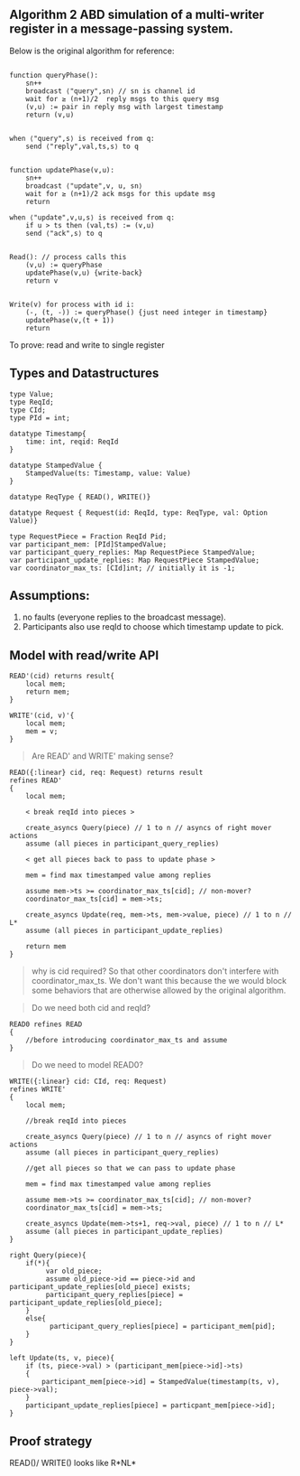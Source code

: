 ## Algorithm 2 ABD simulation of a multi-writer register in a message-passing system.

Below is the original algorithm for reference:
```

function queryPhase():
    sn++
    broadcast ⟨"query",sn⟩ // sn is channel id
    wait for ≥ (n+1)/2  reply msgs to this query msg
    (v,u) := pair in reply msg with largest timestamp
    return (v,u)


when ⟨"query",s⟩ is received from q:
    send ⟨"reply",val,ts,s⟩ to q


function updatePhase(v,u):
    sn++
    broadcast ⟨"update",v, u, sn⟩
    wait for ≥ (n+1)/2 ack msgs for this update msg
    return

when ⟨"update",v,u,s⟩ is received from q:
    if u > ts then (val,ts) := (v,u)
    send ⟨"ack",s⟩ to q


Read(): // process calls this 
    (v,u) := queryPhase
    updatePhase(v,u) {write-back}
    return v


Write(v) for process with id i:
    (-, (t, -)) := queryPhase() {just need integer in timestamp}
    updatePhase(v,(t + 1))
    return

```
To prove: read and write to single register

## Types and Datastructures

```
type Value;
type ReqId;
type CId;
type PId = int;

datatype Timestamp{
    time: int, reqid: ReqId
}

datatype StampedValue {
    StampedValue(ts: Timestamp, value: Value)
} 

datatype ReqType { READ(), WRITE()}

datatype Request { Request(id: ReqId, type: ReqType, val: Option Value)}

type RequestPiece = Fraction ReqId Pid;
var participant_mem: [PId]StampedValue;
var participant_query_replies: Map RequestPiece StampedValue;
var participant_update_replies: Map RequestPiece StampedValue;
var coordinator_max_ts: [CId]int; // initially it is -1;
```

## Assumptions: 
1. no faults (everyone replies to the broadcast message).
2. Participants also use reqId to choose which timestamp update to pick.


## Model with read/write API

```
READ'(cid) returns result{
    local mem;
    return mem;
}
```

```
WRITE'(cid, v)'{
    local mem;
    mem = v;
}
```
> Are READ' and WRITE' making sense?

```
READ({:linear} cid, req: Request) returns result 
refines READ'
{
    local mem;

    < break reqId into pieces >

    create_asyncs Query(piece) // 1 to n // asyncs of right mover actions
    assume (all pieces in participant_query_replies)

    < get all pieces back to pass to update phase >
    
    mem = find max timestamped value among replies
    
    assume mem->ts >= coordinator_max_ts[cid]; // non-mover?
    coordinator_max_ts[cid] = mem->ts;

    create_asyncs Update(req, mem->ts, mem->value, piece) // 1 to n // L*
    assume (all pieces in participant_update_replies)

    return mem
}
```

> why is cid required?
So that other coordinators don't interfere with coordinator_max_ts. We don't want this because the we would block some behaviors that are otherwise allowed by the original algorithm.

> Do we need both cid and reqId?

```
READ0 refines READ
{
    //before introducing coordinator_max_ts and assume
}
```
> Do we need to model READ0? 

```
WRITE({:linear} cid: CId, req: Request)
refines WRITE'
{
    local mem;

    //break reqId into pieces 

    create_asyncs Query(piece) // 1 to n // asyncs of right mover actions
    assume (all pieces in participant_query_replies)

    //get all pieces so that we can pass to update phase
    
    mem = find max timestamped value among replies
    
    assume mem->ts >= coordinator_max_ts[cid]; // non-mover?
    coordinator_max_ts[cid] = mem->ts;

    create_asyncs Update(mem->ts+1, req->val, piece) // 1 to n // L*
    assume (all pieces in participant_update_replies)
}
```

```
right Query(piece){
    if(*){
         var old_piece;
         assume old_piece->id == piece->id and participant_update_replies[old_piece] exists;
         participant_query_replies[piece] = participant_update_replies[old_piece];   
    }
    else{
          participant_query_replies[piece] = participant_mem[pid];
    }
}
```

```
left Update(ts, v, piece){
    if (ts, piece->val) > (participant_mem[piece->id]->ts) 
    {
        participant_mem[piece->id] = StampedValue(timestamp(ts, v), piece->val);
    }
    participant_update_replies[piece] = particpant_mem[piece->id];
}
```

## Proof strategy

READ()/ WRITE() looks like R\*NL\*